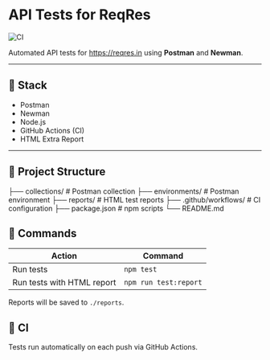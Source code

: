 # API Tests for ReqRes
![CI](https://github.com/NikitaMelehin/postman-api-reqres-project/actions/workflows/api-tests.yml/badge.svg)

Automated API tests for https://reqres.in using **Postman** and **Newman**.

---

## 📌 Stack
- Postman
- Newman
- Node.js
- GitHub Actions (CI)
- HTML Extra Report

---

## 📌 Project Structure
├── collections/         # Postman collection
├── environments/        # Postman environment
├── reports/             # HTML test reports
├── .github/workflows/   # CI configuration
├── package.json         # npm scripts
└── README.md

## 📌 Commands
| Action | Command |
|---------|---------|
| Run tests | `npm test` |
| Run tests with HTML report | `npm run test:report` |

Reports will be saved to `./reports`.

## 📌 CI
Tests run automatically on each push via GitHub Actions.